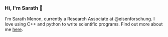 ### Hi, I'm Sarath 👋

I'm Sarath Menon, currently a Research Associate at @eisenforschung. I love using C++ and python to write scientific programs. Find out more about me [here](https://sarathmenon.me/).

<!--
**srmnitc/srmnitc** is a ✨ _special_ ✨ repository because its `README.md` (this file) appears on your GitHub profile.

Here are some ideas to get you started:

- 🔭 I’m currently working on ...
- 🌱 I’m currently learning ...
- 👯 I’m looking to collaborate on ...
- 🤔 I’m looking for help with ...
- 💬 Ask me about ...
- 📫 How to reach me: ...
- 😄 Pronouns: ...
- ⚡ Fun fact: ...
-->
